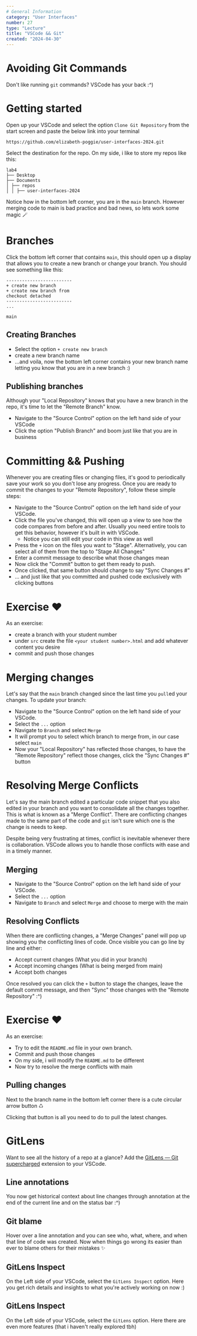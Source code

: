 ```yaml
---
# General Information
category: "User Interfaces"
number: 27
type: "Lecture"
title: "VSCode && Git"
created: "2024-04-30"
---
```


# Avoiding Git Commands

Don't like running `git` commands? VSCode has your back :^)

# Getting started

Open up your VSCode and select the option `Clone Git Repository` from the start screen and paste the below link into your terminal

```text
https://github.com/elizabeth-poggie/user-interfaces-2024.git
```

Select the destination for the repo. On my side, i like to store my repos like this:

```text
lab4
├── Desktop
├── Documents
│ ├── repos
│ │ ├── user-interfaces-2024
```

Notice how in the bottom left corner, you are in the `main` branch. However merging code to main is bad practice and bad news, so lets work some magic 🪄

# Branches

Click the bottom left corner that contains `main`, this should open up a display that allows you to create a new branch or change your branch. You should see something like this:

```text
-------------------------
+ create new branch
+ create new branch from
checkout detached
-------------------------
...

main
```

## Creating Branches

- Select the option `+ create new branch`
- create a new branch name
- ...and voila, now the bottom left corner contains your new branch name letting you know that you are in a new branch :)

## Publishing branches

Although your "Local Repository" knows that you have a new branch in the repo, it's time to let the "Remote Branch" know.

- Navigate to the "Source Control" option on the left hand side of your VSCode
- Click the option "Publish Branch" and boom just like that you are in business

# Committing && Pushing

Whenever you are creating files or changing files, it's good to periodically save your work so you don't lose any progress. Once you are ready to commit the changes to your "Remote Repository", follow these simple steps:

- Navigate to the "Source Control" option on the left hand side of your VSCode.
- Click the file you've changed, this will open up a view to see how the code compares from before and after. Usually you need entire tools to get this behavior, however it's built in with VSCode.
  - Notice you can still edit your code in this view as well
- Press the `+` icon on the files you want to "Stage". Alternatively, you can select all of them from the top to "Stage All Changes"
- Enter a commit message to describe what those changes mean
- Now click the "Commit" button to get them ready to push.
- Once clicked, that same button should change to say "Sync Changes #"
- ... and just like that you committed and pushed code exclusively with clicking buttons

# Exercise ❤️

As an exercise:

- create a branch with your student number
- under `src` create the file `<your student number>.html` and add whatever content you desire
- commit and push those changes

# Merging changes

Let's say that the `main` branch changed since the last time you `pull`ed your changes. To update your branch:

- Navigate to the "Source Control" option on the left hand side of your VSCode.
- Select the `...` option
- Navigate to `Branch` and select `Merge`
- It will prompt you to select which branch to merge from, in our case select `main`
- Now your "Local Repository" has reflected those changes, to have the "Remote Repository" reflect those changes, click the "Sync Changes #" button

# Resolving Merge Conflicts

Let's say the main branch edited a particular code snippet that you also edited in your branch and you want to consolidate all the changes together. This is what is known as a "Merge Conflict". There are conflicting changes made to the same part of the code and `git` isn't sure which one is the change is needs to keep.

Despite being very frustrating at times, conflict is inevitable whenever there is collaboration. VSCode allows you to handle those conflicts with ease and in a timely manner.

## Merging

- Navigate to the "Source Control" option on the left hand side of your VSCode.
- Select the `...` option
- Navigate to `Branch` and select `Merge` and choose to merge with the main

## Resolving Conflicts

When there are conflicting changes, a "Merge Changes" panel will pop up showing you the conflicting lines of code. Once visible you can go line by line and either:

- Accept current changes (What you did in your branch)
- Accept incoming changes (What is being merged from main)
- Accept both changes

Once resolved you can click the `+` button to stage the changes, leave the default commit message, and then "Sync" those changes with the "Remote Repository" :^)

# Exercise ❤️

As an exercise:

- Try to edit the `README.md` file in your own branch.
- Commit and push those changes
- On my side, i will modify the `README.md` to be different
- Now try to resolve the merge conflicts with main

## Pulling changes

Next to the branch name in the bottom left corner there is a cute circular arrow button ♺

Clicking that button is all you need to do to pull the latest changes.

# GitLens

Want to see all the history of a repo at a glance? Add the [GitLens — Git supercharged](https://marketplace.visualstudio.com/items?itemName=eamodio.gitlens) extension to your VSCode.

## Line annotations

You now get historical context about line changes through annotation at the end of the current line and on the status bar :^)

## Git blame

Hover over a line annotation and you can see who, what, where, and when that line of code was created. Now when things go wrong its easier than ever to blame others for their mistakes ✨

## GitLens Inspect

On the Left side of your VSCode, select the `GitLens Inspect` option. Here you get rich details and insights to what you're actively working on now :)

## GitLens Inspect

On the Left side of your VSCode, select the `GitLens` option. Here there are even more features (that i haven't really explored tbh)
